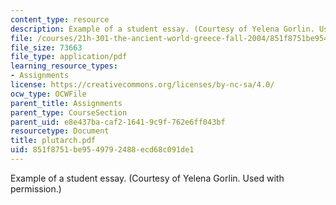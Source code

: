 ```yaml
---
content_type: resource
description: Example of a student essay. (Courtesy of Yelena Gorlin. Used with permission.)
file: /courses/21h-301-the-ancient-world-greece-fall-2004/851f8751be9549792488ecd68c091de1_plutarch.pdf
file_size: 73663
file_type: application/pdf
learning_resource_types:
- Assignments
license: https://creativecommons.org/licenses/by-nc-sa/4.0/
ocw_type: OCWFile
parent_title: Assignments
parent_type: CourseSection
parent_uid: e8e437ba-caf2-1641-9c9f-762e6ff043bf
resourcetype: Document
title: plutarch.pdf
uid: 851f8751-be95-4979-2488-ecd68c091de1
---
```

Example of a student essay. (Courtesy of Yelena Gorlin. Used with permission.)